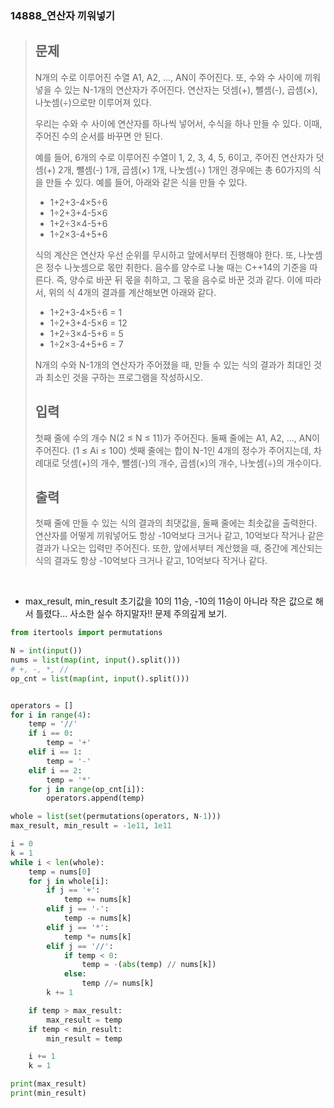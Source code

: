 ### 14888_연산자 끼워넣기

> ## 문제
>
> N개의 수로 이루어진 수열 A1, A2, ..., AN이 주어진다. 또, 수와 수 사이에 끼워넣을 수 있는 N-1개의 연산자가 주어진다. 연산자는 덧셈(+), 뺄셈(-), 곱셈(×), 나눗셈(÷)으로만 이루어져 있다.
>
> 우리는 수와 수 사이에 연산자를 하나씩 넣어서, 수식을 하나 만들 수 있다. 이때, 주어진 수의 순서를 바꾸면 안 된다.
>
> 예를 들어, 6개의 수로 이루어진 수열이 1, 2, 3, 4, 5, 6이고, 주어진 연산자가 덧셈(+) 2개, 뺄셈(-) 1개, 곱셈(×) 1개, 나눗셈(÷) 1개인 경우에는 총 60가지의 식을 만들 수 있다. 예를 들어, 아래와 같은 식을 만들 수 있다.
>
> - 1+2+3-4×5÷6
> - 1÷2+3+4-5×6
> - 1+2÷3×4-5+6
> - 1÷2×3-4+5+6
>
> 식의 계산은 연산자 우선 순위를 무시하고 앞에서부터 진행해야 한다. 또, 나눗셈은 정수 나눗셈으로 몫만 취한다. 음수를 양수로 나눌 때는 C++14의 기준을 따른다. 즉, 양수로 바꾼 뒤 몫을 취하고, 그 몫을 음수로 바꾼 것과 같다. 이에 따라서, 위의 식 4개의 결과를 계산해보면 아래와 같다.
>
> - 1+2+3-4×5÷6 = 1
> - 1÷2+3+4-5×6 = 12
> - 1+2÷3×4-5+6 = 5
> - 1÷2×3-4+5+6 = 7
>
> N개의 수와 N-1개의 연산자가 주어졌을 때, 만들 수 있는 식의 결과가 최대인 것과 최소인 것을 구하는 프로그램을 작성하시오.
>
> ## 입력
>
> 첫째 줄에 수의 개수 N(2 ≤ N ≤ 11)가 주어진다. 둘째 줄에는 A1, A2, ..., AN이 주어진다. (1 ≤ Ai ≤ 100) 셋째 줄에는 합이 N-1인 4개의 정수가 주어지는데, 차례대로 덧셈(+)의 개수, 뺄셈(-)의 개수, 곱셈(×)의 개수, 나눗셈(÷)의 개수이다. 
>
> ## 출력
>
> 첫째 줄에 만들 수 있는 식의 결과의 최댓값을, 둘째 줄에는 최솟값을 출력한다. 연산자를 어떻게 끼워넣어도 항상 -10억보다 크거나 같고, 10억보다 작거나 같은 결과가 나오는 입력만 주어진다. 또한, 앞에서부터 계산했을 때, 중간에 계산되는 식의 결과도 항상 -10억보다 크거나 같고, 10억보다 작거나 같다.

<br>

- max_result, min_result 초기값을 10의 11승, -10의 11승이 아니라 작은 값으로 해서 틀렸다... 사소한 실수 하지말자!! 문제 주의깊게 보기.

```python
from itertools import permutations

N = int(input())
nums = list(map(int, input().split()))
# +, -, *, //
op_cnt = list(map(int, input().split()))


operators = []
for i in range(4):
    temp = '//'
    if i == 0:
        temp = '+'
    elif i == 1:
        temp = '-'
    elif i == 2:
        temp = '*'
    for j in range(op_cnt[i]):
        operators.append(temp)

whole = list(set(permutations(operators, N-1)))
max_result, min_result = -1e11, 1e11

i = 0
k = 1
while i < len(whole):
    temp = nums[0]
    for j in whole[i]:
        if j == '+':
            temp += nums[k]
        elif j == '-':
            temp -= nums[k]
        elif j == '*':
            temp *= nums[k]
        elif j == '//':
            if temp < 0:
                temp = -(abs(temp) // nums[k])
            else:
                temp //= nums[k]
        k += 1

    if temp > max_result:
        max_result = temp
    if temp < min_result:
        min_result = temp

    i += 1
    k = 1

print(max_result)
print(min_result)
```


